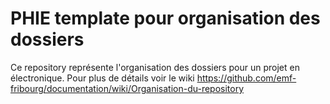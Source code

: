 # PHIE template pour organisation des dossiers
 
 Ce repository représente l'organisation des dossiers pour un projet en électronique.
 Pour plus de détails voir le wiki https://github.com/emf-fribourg/documentation/wiki/Organisation-du-repository 
